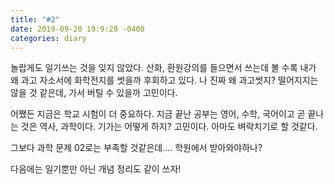 ```yaml
---
title: "#2"
date: 2019-09-20 19:9:28 -0400
categories: diary
---
```


놀랍게도 일기쓰는 것을 잊지 않았다.
산화, 환원강의를 들으면서 쓰는데 볼 수록 내가 왜 과고 자소서에 화학전지를 썻을까 후회하고 있다.
나 진짜 왜 과고썻지?
떨어지지는 않을 것 같은데, 가서 버틸 수 있을까 고민이다.

어쨌든 지금은 학교 시험이 더 중요하다.
지금 끝난 공부는 영어, 수학, 국어이고 곧 끝나는 것은 역사, 과학이다.
기가는 어떻게 하지? 고민이다.
아마도 벼락치기로 할 것같다.

그보다 과학 문제 02로는 부족할 것같은데....
학원에서 받아와야하나?

다음에는 일기뿐만 아닌 개념 정리도 같이 쓰자!
